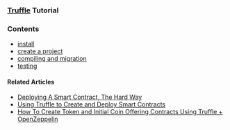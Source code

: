 ### [Truffle](http://truffleframework.com/) Tutorial

### Contents
- [install](./docs/1-install.md)
- [create a project](./docs/2-create-a-project.md)
- [compiling and migration](./docs/3-compiling-and-migration.md)
- [testing](./docs/4-testing.md)


#### Related Articles
- [Deploying A Smart Contract, The Hard Way](https://medium.com/@gus_tavo_guim/deploying-a-smart-contract-the-hard-way-8aae778d4f2a)
- [Using Truffle to Create and Deploy Smart Contracts
](https://medium.com/@gus_tavo_guim/using-truffle-to-create-and-deploy-smart-contracts-95d65df626a2)
- [How To Create Token and Initial Coin Offering Contracts Using Truffle + OpenZeppelin
](https://blog.zeppelin.solutions/how-to-create-token-and-initial-coin-offering-contracts-using-truffle-openzeppelin-1b7a5dae99b6)
